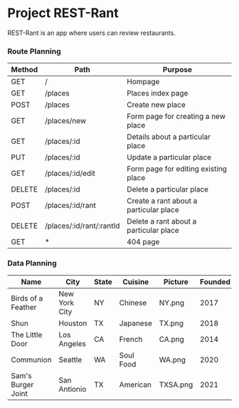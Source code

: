 # Project REST-Rant

REST-Rant is an app where users can review restaurants.

### Route Planning

| Method    | Path | Purpose |
|-----------|---------------------------|-----------------------------------------------|
| GET       | /                         | Hompage                                       |
| GET       | /places                   | Places index page                             |
| POST      | /places                   | Create new place                              |
| GET       | /places/new               | Form page for creating a new place            |
| GET       | /places/:id               | Details about a particular place              |
| PUT       | /places/:id               | Update a particular place                     |
| GET       | /places/:id/edit          | Form page for editing existing place          |
| DELETE    | /places/:id               | Delete a particular place                     |
| POST      | /places/:id/rant          | Create a rant about a particular place        |
| DELETE    | /places/:id/rant/:rantId  | Delete a rant about a particular place        |
| GET       | *                         | 404 page                                      |

### Data Planning

| Name              | City         | State | Cuisine    | Picture  | Founded |
|-------------------|--------------|-------|------------|----------|---------|
| Birds of a Feather| New York City| NY    | Chinese    | NY.png   | 2017    |
| Shun              | Houston      | TX    | Japanese   | TX.png   | 2018    |
| The Little Door   | Los Angeles  | CA    | French     | CA.png   | 2014    |
| Communion         | Seattle      | WA    | Soul Food  | WA.png   | 2020    |
| Sam's Burger Joint| San Antionio | TX    | American   | TXSA.png | 2021    |